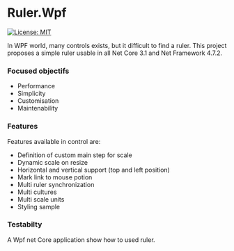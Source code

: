 # Ruler.Wpf
[![License: MIT](https://img.shields.io/badge/License-MIT-yellow.svg)](https://opensource.org/licenses/MIT)

In WPF world, many controls exists, but it difficult to find a ruler. This project proposes a simple ruler usable in all Net Core 3.1 and Net Framework 4.7.2.

### Focused objectifs
- Performance
- Simplicity
- Customisation
- Maintenability

### Features
Features available in control are:
- Definition of custom main step for scale
- Dynamic scale on resize
- Horizontal and vertical support (top and left position)
- Mark link to mouse potion
- Multi ruler synchronization
- Multi cultures
- Multi scale units
- Styling sample

### Testabilty
A Wpf net Core application show how to used ruler.
